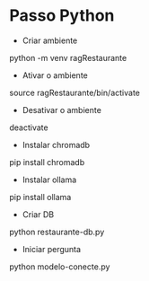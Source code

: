 # Passo Python

- Criar ambiente

python -m venv ragRestaurante

- Ativar o ambiente

source ragRestaurante/bin/activate

- Desativar o ambiente

deactivate

- Instalar chromadb

pip install chromadb

- Instalar ollama

pip install ollama

- Criar DB

python restaurante-db.py

- Iniciar pergunta

python modelo-conecte.py
